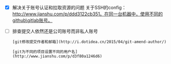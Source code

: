 - [x] 解决关于账号认证和拉取资源的问题
  关于SSH的config：http://www.jianshu.com/p/ddd3122cb351。在同一台机器中，使用不同的github\gitlab账号。

- [ ] 排查提交人依然还是公司账号而非私人账号

      [git修改提交作者和邮箱](http://i.dotidea.cn/2015/04/git-amend-author/)

      [git为不同的项目设置不同的用户名](http://www.jianshu.com/p/d3f80a1246d6)

